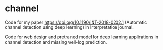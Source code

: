# channel
Code for my paper https://doi.org/10.1190/INT-2018-0202.1 (Automatic channel detection using deep learning) in Interpretation journal.

Code for web design and pretrained model for deep learning applications in channel detection and missing well-log prediction.
